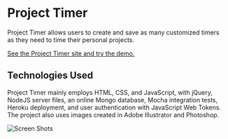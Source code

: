 # Project Timer

Project Timer allows users to create and save as many customized timers as they need to time their personal projects.

[See the Project Timer site and try the demo.](https://project-timer-app.herokuapp.com/)

## Technologies Used

Project Timer mainly employs HTML, CSS, and JavaScript, with jQuery, NodeJS server files, an online Mongo database, Mocha integration tests, Heroku deployment, and user authentication with JavaScript Web Tokens. The project also uses images created in Adobe Illustrator and Photoshop.

![Screen Shots](./project-timer-screen.png)
